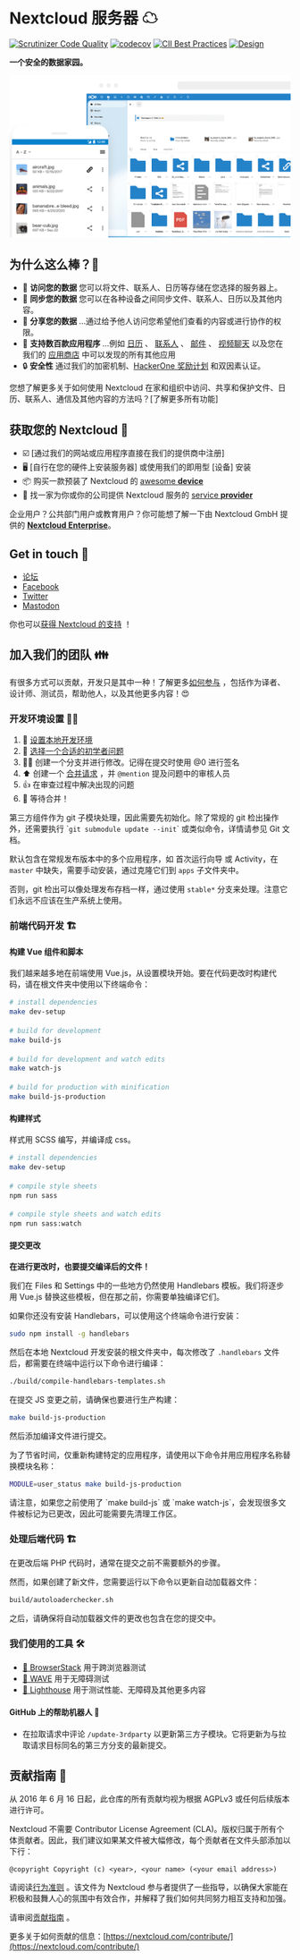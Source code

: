 # Nextcloud 服务器 ☁

[![Scrutinizer Code Quality](https://scrutinizer-ci.com/g/nextcloud/server/badges/quality-score.png?b=master)](https://scrutinizer-ci.com/g/nextcloud/server/?branch=master) [![codecov](https://codecov.io/gh/nextcloud/server/branch/master/graph/badge.svg)](https://codecov.io/gh/nextcloud/server) [![CII Best Practices](https://bestpractices.coreinfrastructure.org/projects/209/badge)](https://bestpractices.coreinfrastructure.org/projects/209) [![Design](https://contribute.design/api/shield/nextcloud/server)](https://contribute.design/nextcloud/server)

**一个安全的数据家园。**

![](https://raw.githubusercontent.com/nextcloud/screenshots/master/nextcloud-hub-files-25-preview.png)

## 为什么这么棒？🤩

*   📁 **访问您的数据** 您可以将文件、联系人、日历等存储在您选择的服务器上。
*   🔄 **同步您的数据** 您可以在各种设备之间同步文件、联系人、日历以及其他内容。
*   🙌 **分享您的数据** …通过给予他人访问您希望他们查看的内容或进行协作的权限。
*   🚀 **支持数百款应用程序** …例如 [日历](https://github.com/nextcloud/calendar) 、 [联系人](https://github.com/nextcloud/contacts) 、 [邮件](https://github.com/nextcloud/mail) 、 [视频聊天](https://github.com/nextcloud/spreed) 以及您在我们的 [应用商店](https://apps.nextcloud.com) 中可以发现的所有其他应用
*   🔒 **安全性** 通过我们的加密机制、[HackerOne 奖励计划](https://hackerone.com/nextcloud) 和双因素认证。

您想了解更多关于如何使用 Nextcloud 在家和组织中访问、共享和保护文件、日历、联系人、通信及其他内容的方法吗？\[了解更多所有功能\]

## 获取您的 Nextcloud 🚚

*   ☑️ \[通过我们的网站或应用程序直接在我们的提供商中注册\]
*   🖥 \[自行在您的硬件上安装服务器\] 或使用我们的即用型 \[设备\] 安装
*   📦 购买一款预装了 Nextcloud 的 [awesome **device**](https://nextcloud.com/devices/)
*   🏢 找一家为你或你的公司提供 Nextcloud 服务的 [service **provider**](https://nextcloud.com/providers/)

企业用户？公共部门用户或教育用户？你可能想了解一下由 Nextcloud GmbH 提供的 [**Nextcloud Enterprise**](https://nextcloud.com/enterprise/)。

## Get in touch 💬

*   [论坛](https://help.nextcloud.com)
*   [Facebook](https://www.facebook.com/nextclouders)
*   [Twitter](https://twitter.com/Nextclouders)
*   [Mastodon](https://mastodon.xyz/@nextcloud)

你也可以[获得 Nextcloud 的支持](https://nextcloud.com/support) ！

## 加入我们的团队 👪

有很多方式可以贡献，开发只是其中一种！了解更多[如何参与](https://nextcloud.com/contribute/) ，包括作为译者、设计师、测试员，帮助他人，以及其他更多内容！😍

### 开发环境设置 👩‍💻

1.  🚀 [设置本地开发环境](https://docs.nextcloud.com/server/latest/developer_manual/getting_started/devenv.html)
2.  🐛 [选择一个合适的初学者问题](https://github.com/nextcloud/server/labels/good%20first%20issue)
3.  👩‍🔧 创建一个分支并进行修改。记得在提交时使用 @0 进行签名
4.  ⬆ 创建一个 [合并请求](https://opensource.guide/how-to-contribute/#opening-a-pull-request) ，并 `@mention` 提及问题中的审核人员
5.  👍 在审查过程中解决出现的问题
6.  🎉 等待合并！

第三方组件作为 git 子模块处理，因此需要先初始化。除了常规的 git 检出操作外，还需要执行 \``git submodule update --init`\` 或类似命令，详情请参见 Git 文档。

默认包含在常规发布版本中的多个应用程序，如 首次运行向导 或 Activity，在 `master` 中缺失，需要手动安装，通过克隆它们到 `apps` 子文件夹中。

否则，git 检出可以像处理发布存档一样，通过使用 `stable*` 分支来处理。注意它们永远不应该在生产系统上使用。

### 前端代码开发 🏗

#### 构建 Vue 组件和脚本

我们越来越多地在前端使用 Vue.js，从设置模块开始。要在代码更改时构建代码，请在根文件夹中使用以下终端命令：

```bash
# install dependencies
make dev-setup

# build for development
make build-js

# build for development and watch edits
make watch-js

# build for production with minification
make build-js-production
```

#### 构建样式

样式用 SCSS 编写，并编译成 css。

```bash
# install dependencies
make dev-setup

# compile style sheets
npm run sass

# compile style sheets and watch edits
npm run sass:watch
```

#### 提交更改

**在进行更改时，也要提交编译后的文件！**

我们在 Files 和 Settings 中的一些地方仍然使用 Handlebars 模板。我们将逐步用 Vue.js 替换这些模板，但在那之前，你需要单独编译它们。

如果你还没有安装 Handlebars，可以使用这个终端命令进行安装：

```bash
sudo npm install -g handlebars
```

然后在本地 Nextcloud 开发安装的根文件夹中，每次修改了 `.handlebars` 文件后，都需要在终端中运行以下命令进行编译：

```bash
./build/compile-handlebars-templates.sh
```

在提交 JS 变更之前，请确保也要进行生产构建：

```bash
make build-js-production
```

然后添加编译文件进行提交。

为了节省时间，仅重新构建特定的应用程序，请使用以下命令并用应用程序名称替换模块名称：

```bash
MODULE=user_status make build-js-production
```

请注意，如果您之前使用了 \`make build-js\` 或 \`make watch-js\`，会发现很多文件被标记为已更改，因此可能需要先清理工作区。

### 处理后端代码 🏗

在更改后端 PHP 代码时，通常在提交之前不需要额外的步骤。

然而，如果创建了新文件，您需要运行以下命令以更新自动加载器文件：

```bash
build/autoloaderchecker.sh
```

之后，请确保将自动加载器文件的更改也包含在您的提交中。

### 我们使用的工具 🛠

*   [👀 BrowserStack](https://browserstack.com) 用于跨浏览器测试
*   [🌊 WAVE](https://wave.webaim.org/extension/) 用于无障碍测试
*   [🚨 Lighthouse](https://developers.google.com/web/tools/lighthouse/) 用于测试性能、无障碍及其他更多内容

#### GitHub 上的帮助机器人 :robot:

*   在拉取请求中评论 `/update-3rdparty` 以更新第三方子模块。它将更新为与拉取请求目标同名的第三方分支的最新提交。

## 贡献指南 📜

从 2016 年 6 月 16 日起，此仓库的所有贡献均视为根据 AGPLv3 或任何后续版本进行许可。

Nextcloud 不需要 Contributor License Agreement (CLA)。版权归属于所有个体贡献者。因此，我们建议如果某文件被大幅修改，每个贡献者在文件头部添加以下行：

```
@copyright Copyright (c) <year>, <your name> (<your email address>)
```

请阅读[行为准则](https://nextcloud.com/community/code-of-conduct/) 。该文件为 Nextcloud 参与者提供了一些指导，以确保大家能在积极和鼓舞人心的氛围中有效合作，并解释了我们如何共同努力相互支持和加强。

请审阅[贡献指南](.github/CONTRIBUTING.md) 。

更多关于如何贡献的信息：[https://nextcloud.com/contribute/](https://nextcloud.com/contribute/)